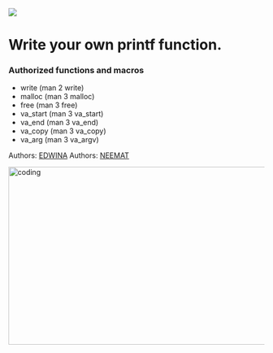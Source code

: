 ![](https://encrypted-tbn0.gstatic.com/images?q=tbn:ANd9GcQb18zkbUefxh6MAQSOfV_9X9i2HMUVvUloLQ&usqp=CAU)
# Write your own printf function.

### Authorized functions and macros
- write (man 2 write)
- malloc (man 3 malloc)
- free (man 3 free)
- va_start (man 3 va_start)
- va_end (man 3 va_end)
- va_copy (man 3 va_copy)
- va_arg (man 3 va_argv)



Authors: [EDWINA](https://github.com/mediba123) Authors: [NEEMAT](https://github.com/Neematrasheed05) 
         


<img alt="coding" width="784" height="350" src="https://github.com/Neematrasheed05/printf" />

